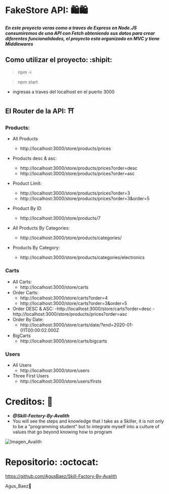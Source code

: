 # FakeStore API: :shopping::shopping:

**_En este proyecto veras como a traves de *Express* en *Node.JS* consumiremos de una *API* con *Fetch* obteniendo sus datos para crear diferentes funcionalidades, el proyecto esta organizado en MVC y tiene *Middlewares*_**

## Como utilizar el proyecto: :shipit:

> npm -i

> npm start

- ingresas a traves del localhost en el puerto 3000

## El Router de la API: :shinto_shrine:

### Products:

- All Products

  - http://localhost:3000/store/products/prices

- Products desc & asc:

  - http://localhost:3000/store/products/prices?order=desc
  - http://localhost:3000/store/products/prices?order=asc

- Product Limit:

  - http://localhost:3000/store/products/prices?order=3
  - http://localhost:3000/store/products/prices?order=3&order=5

- Product By ID

  - http://localhost:3000/store/products/7

- All Products By Categories:

  - http://localhost:3000/store/products/categories/

- Products By Category:
  - http://localhost:3000/store/products/categories/electronics

### Carts

- All Carts:
  - http://localhost:3000/store/carts
- Order Carts:
  - http://localhost:3000/store/carts?order=4
  - http://localhost:3000/store/carts?order=3&order=5
- Order DESC & ASC:
  -http://localhost:3000/store/carts?order=desc
  -http://localhost:3000/store/products/prices?order=asc
- Order By Date:
  - http://localhost:3000/store/carts/date/?end=2020-01-01T00:00:02.000Z
- BigCarts
  - http://localhost:3000/store/carts/bigcarts

### Users

- All Users
  - http://localhost:3000/store/users
- Three First Users
  - http://localhost:3000/store/users/firsts

# Creditos: :rocket:

- **_@Skill-Factory-By-Avalith_**
- You will see the steps and knowledge that I take as a Skiller, it is not only to be a "programming student" but to integrate myself into a culture of values that go beyond knowing how to program

![Imagen_Avalith](https://pbs.twimg.com/media/FSjqMYlXIAEeJBw?format=jpg&name=medium)
# Repositorio: :octocat:
https://github.com/AgusBaez/Skill-Factory-By-Avalith

Agus_Baez👋 
